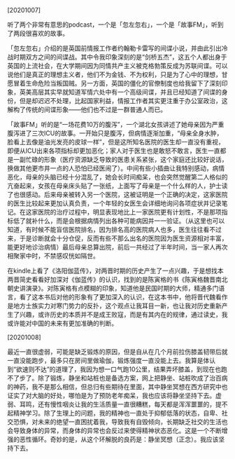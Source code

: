 [20201007]

听了两个非常有意思的podcast，一个是「忽左忽右」，一个是「故事FM」，听到了两段很喜欢的故事。

「忽左忽右」介绍的是英国前情报工作者约翰勒卡雷写的间谍小说，并由此引出冷战时期双方之间的间谍战。其中令我印象深刻的是“剑桥五杰”，这五个人都出身于英国的上流社会，在大学期间因为同情共产主义被克格勃策反成为苏联间谍。可以说他们是真正的理想主义者，他们不为金钱、不为权利，只是为了心中的理想，甘愿冒着生命危险当叛国贼。另一方面，英国的僵化的官僚制度也给我留下了深刻印象，英美高层其实早就知道军情六处中有一个高级间谍，并且已经知道了间谍的身份，但是却迟迟不处理，比起国家利益，情报工作者其实更注重于办公室政治，这解构了传统的间谍形象——他们也不过是一群普通人而已。

「故事FM」听的是“一场花费10万的腹泻”，一个湖北女孩讲述了她母亲因为严重腹泻进了三次ICU的故事。一开始只是腹泻，但病情逐渐加重，“母亲全身水肿，脸看上去像是油光发亮的皮球一样”，但是这所知名医院的医生却一直没有重视，即便从ICU出来各项指标却更加恶化；家人对于医生也是敢怒不敢言，医生一直都是一副忙碌的形象（医疗资源缺乏导致的医患关系紧张，这个家庭还比较好说话，换做其他更市井一点的人恐怕已经医闹了）。中间有些小插曲让我特别感动，病情恶化，母亲的头脑已经十分混乱了，她会长时间痴呆，也会突然觉醒第二人格似的亢奋起来，女孩在母亲床头贴了一张纸，上面写了母亲是一个什么样的人，护士读了也很感动。后来母亲被转入另一个医院，这被证明是一个正确的决定，这家医院的医生比较起来更加认真负责，一个年轻的女医生会详细地询问各项症状并记录笔记。在这家医院的治疗过程中，明显表现地比上一家医院更有计划性，不是那项指标低了就补什么，而是会根据病情列出各种可能病因并一一验证。（从这里也可以知道，有时候不能盲信医院排名，因为排名高的医院病人也多，医生往往看不过来，于是诊断就会十分仓促，反而有些不那么出名的医院因为医生资源相对丰富，能更好地诊治病情）最后母亲总算出院，前后一共经过了半年时间，当一家人再次相聚家中时，不禁感叹恍如隔世。

在kindle上看了《洛阳伽蓝传》，对两晋时期的历史产生了一点兴趣，于是想找本两晋简史看看好加深对《伽蓝传》的认识，找到的是陈寅格的书《陈寅格魏晋南北朝史讲演录》。对陈寅格有点模糊的印象，知道他是民国时期的大师，精通多门语言，看了这本书后对他的形象有了更加深入的认识，在这本书中，他将晋代魏看作是地方士族实力对寒门势力的反扑，这个观点让我耳目一新，也让我对历史重新产生了兴趣，或许历史的本质并不是成王败寇，而是有其内在的规律，通过读史，我或许能对中国的未来有更加准确的判断。



[20201008]

最近一直很虚弱，可能是缺乏锻炼的原因，但是自从在几个月前拉伤膝盖韧带后就一直没能跑步，最多只在房间里做瑜伽，锻炼强度一直没能上去。我算是体认到“欲速则不达”的道理了，我因为想一口气跑10公里，结果弄坏膝盖，到现在也跑不了步了。除了锻炼，静坐和站桩也是备选方案，网上把静坐、站桩吹成了治百病的神药，我不是那么相信，但总归有些期待在里面，其中静坐冥想在西方研究中也证实了对大脑的好处，哪怕是为了预防老年痴呆，我也应该将静坐坚持下去。虚弱、耳鸣，还有慢性咽炎让我的生活质量一直很糟糕，每天都是浑浑噩噩的，提不起精神学习。除了生理上的问题，我的精神也一直处于抑郁低落的状态，自卑、社交恐惧，对未来的绝望一直困扰着我，导致我有自毁倾向，长期缺乏社交的生活也会导致身体的异常，而身体的异常也会反过来使得精神状态恶化。这是一个不断增强的恶性循环。奇妙的是，从这个环解脱的良药是：静坐冥想（正念）。我应该坚持下去。

